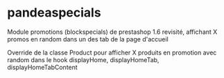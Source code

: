 pandeaspecials
==============

Module promotions (blockspecials) de prestashop 1.6 revisité, affichant X promos en random dans un des tab de la page d'accueil

Override de la classe Product pour afficher X produits en promotion avec random dans le hook displayHome, displayHomeTab, displayHomeTabContent




